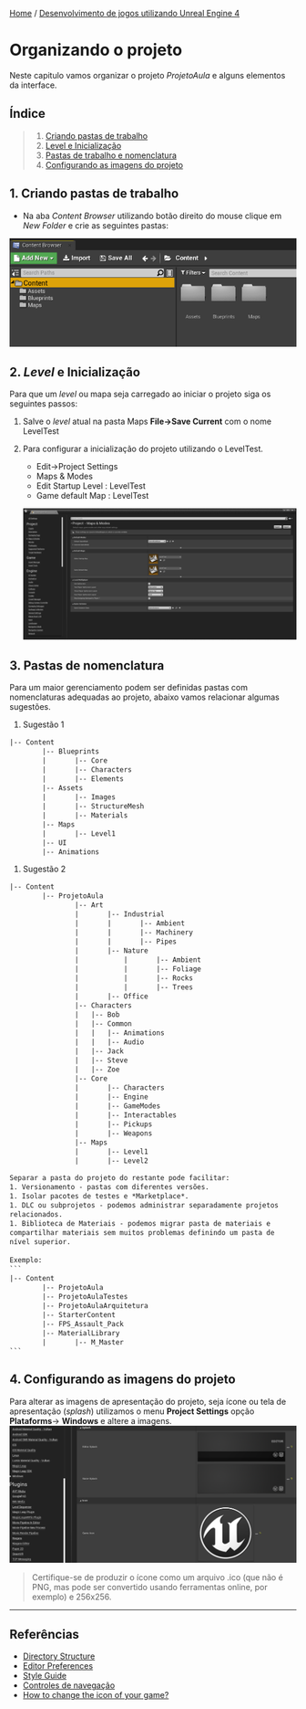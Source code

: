 [Home](https://myerco.github.io/unreal-engine) / [Desenvolvimento de jogos utilizando Unreal Engine 4](https://myerco.github.io/unreal-engine/unreal.html)

# Organizando o projeto
Neste capitulo vamos organizar o projeto *ProjetoAula* e alguns elementos da interface.

## Índice
> 1. [Criando pastas de trabalho](#1)
> 1. [Level e Inicialização](#2)
> 1. [Pastas de trabalho e nomenclatura](#3)
> 1. [Configurando as imagens do projeto](#4)


<a name="1"></a>
## 1. Criando pastas de trabalho
- Na aba *Content Browser* utilizando botão direito do mouse clique em *New Folder* e crie as seguintes pastas:   

![](../imagens/projeto/projeto7.png)


<a name="2"></a>
## 2. *Level* e Inicialização
Para que um *level* ou mapa seja carregado ao iniciar o projeto siga os seguintes passos:  
1. Salve o *level* atual na pasta Maps **File->Save Current** com o nome LevelTest
1. Para configurar a inicialização do projeto utilizando o LevelTest.
	- Edit->Project Settings
	- Maps & Modes
	- Edit Startup Level : LevelTest
	- Game default Map : LevelTest  

	![](../imagens/projeto/projeto5.png)

## 3. Pastas de nomenclatura
Para um maior gerenciamento podem ser definidas pastas com nomenclaturas adequadas ao projeto, abaixo vamos relacionar algumas sugestões.

1. Sugestão 1
```
|-- Content
		|-- Blueprints
		|		|-- Core
		|		|-- Characters
		|		|-- Elements
		|-- Assets
		|		|-- Images
		|		|-- StructureMesh
		|		|-- Materials
		|-- Maps
		|		|-- Level1
		|-- UI
		|-- Animations
```

1. Sugestão 2
```
|-- Content
		|-- ProjetoAula
				|-- Art
				|		|-- Industrial
				|		|		|-- Ambient
				|		|		|-- Machinery
				|		|		|-- Pipes
				|		|-- Nature
				|  			|		|-- Ambient
				|  			|		|-- Foliage
				|  			|		|-- Rocks
				|  			|		|-- Trees
				|		|-- Office
				|-- Characters
				|   |-- Bob
				|   |-- Common
				|   |   |-- Animations
				|   |   |-- Audio
				|   |-- Jack
				|   |-- Steve
				|   |-- Zoe						
				|-- Core
				|		|-- Characters
				|		|-- Engine
				|		|-- GameModes
				|		|-- Interactables
				|		|-- Pickups
				|		|-- Weapons
				|-- Maps
				|	 	|-- Level1
				|	 	|-- Level2
```
	Separar a pasta do projeto do restante pode facilitar:
	1. Versionamento - pastas com diferentes versões.
	1. Isolar pacotes de testes e *Marketplace*.
	1. DLC ou subprojetos - podemos administrar separadamente projetos relacionados.
	1. Biblioteca de Materiais - podemos migrar pasta de materiais e compartilhar materiais sem muitos problemas definindo um pasta de nível superior.

	Exemplo:
	```
	|-- Content
			|-- ProjetoAula
			|-- ProjetoAulaTestes
			|-- ProjetoAulaArquitetura
			|-- StarterContent
			|-- FPS_Assault_Pack
			|-- MaterialLibrary
			|		|-- M_Master
	```		


<a name="4"></a>
## 4. Configurando as imagens  do projeto
Para alterar as imagens de apresentação do projeto, seja ícone ou tela de apresentação (*splash*) utilizamos o menu **Project Settings** opção **Plataforms**-> **Windows** e altere a imagens.
![](../imagens/projeto/projeto8.png)

> Certifique-se de produzir o ícone como um arquivo .ico (que não é PNG, mas pode ser convertido usando ferramentas online, por exemplo) e 256x256.

***
## Referências
- [Directory Structure](https://docs.unrealengine.com/en-US/Engine/Basics/DirectoryStructure/index.html)  
- [Editor Preferences](https://docs.unrealengine.com/en-US/Engine/UI/index.html)  
- [Style Guide](https://github.com/Allar/ue4-style-guide/blob/master/README.md)  
- [Controles de navegação](https://docs.unrealengine.com/en-US/Engine/UI/LevelEditor/Viewports/ViewportControls/index.html)
- [How to change the icon of your game?](https://answers.unrealengine.com/questions/397901/how-to-change-the-icon-of-your-game.html)
